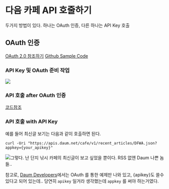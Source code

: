 # 다음 카페 API 호줄하기

두가지 방법이 있다. 하나는 OAuth 인증, 다른 하나는 API Key 호출

## OAuth 인증

[OAuth 2.0 참조하기](http://developers.daum.net/services/apis/docs/oauth2_0/reference)
[Github Sample Code](https://github.com/daumdna)

### API Key 및 OAuth 준비 작업

![](http://i.imgur.com/Zzw9KCD.png)

### API 호출 after OAuth 인증

[코드참조](https://github.com/daumdna/apis/tree/master/Samples/4.Cafe/1.Basic/DotNet)

### API 호출 with API Key

예를 들어 최신글 보기는 다음과 같이 호출하면 된다. 

```
curl -Uri "https://apis.daum.net/cafe/v1/recent_articles/DFWA.json?appkey={your_apikey}"
```
![그렇다. 난 단지 낚시 카페의 최신글이 보고 싶었을 뿐이다. RSS 없앤 Daum 나쁜 놈들..](http://i.imgur.com/kTUF4vV.jpg)

참고로, [Daum Developers](http://developers.daum.net/services/apis/cafe/v1/recent_articles/cafeCode.format)에서는 OAuth 를 통한 예제만 나와 있고, {apikey}도 쓸수 있다고 되어 있는데.. 당연히 `apikey` 일거라 생각했는데 `appkey` 를 써야 하는거였다. 
